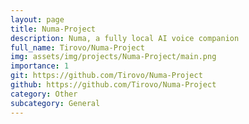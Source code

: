 ```yaml
---
layout: page
title: Numa-Project
description: Numa, a fully local AI voice companion
full_name: Tirovo/Numa-Project
img: assets/img/projects/Numa-Project/main.png
importance: 1
git: https://github.com/Tirovo/Numa-Project
github: https://github.com/Tirovo/Numa-Project
category: Other
subcategory: General
---
```




